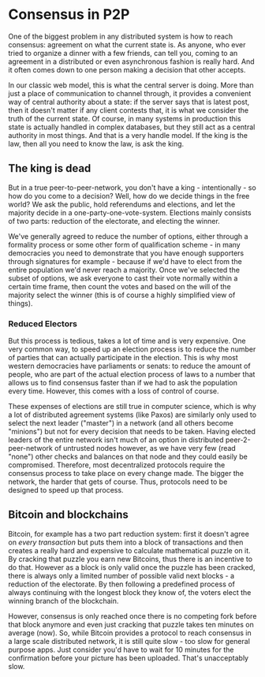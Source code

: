# Consensus in P2P

One of the biggest problem in any distributed system is how to reach consensus: agreement on what the current state is. As anyone, who ever tried to organize a dinner with a few friends, can tell you, coming to an agreement in a distributed or even asynchronous fashion is really hard. And it often comes down to one person making a decision that other accepts.

In our classic web model, this is what the central server is doing. More than just a place of communication to channel through, it provides a convenient way of central authority about a state: if the server says that is latest post, then it doesn't matter if any client contests that, it is what we consider the truth of the current state. Of course, in many systems in production this state is actually handled in complex databases, but they still act as a central authority in most things. And that is a very handle model. If the king is the law, then all you need to know the law, is ask the king.

## The king is dead

But in a true peer-to-peer-network, you don't have a king - intentionally - so how do you come to a decision? Well, how do we decide things in the free world? We ask the public, hold referendums and elections, and let the majority decide in a one-party-one-vote-system. Elections mainly consists of two parts: reduction of the electorate, and electing the winner. 

We've generally agreed to reduce the number of options, either through a formality process or some other form of qualification scheme - in many democracies you need to demonstrate that you have enough supporters through signatures for example - because if we'd have to elect from the entire population we'd never reach a majority. Once we've selected the subset of options, we ask everyone to cast their vote normally within a certain time frame, then count the votes and based on the will of the majority select the winner (this is of course a highly simplified view of things).

### Reduced Electors

But this process is tedious, takes a lot of time and is very expensive. One very common way, to speed up an election process is to reduce the number of parties that can actually participate in the election. This is why most western democracies have parliaments or senats: to reduce the amount of people, who are part of the actual election process of laws to a number that allows us to find consensus faster than if we had to ask the population every time. However, this comes with a loss of control of course.

These expenses of elections are still true in computer science, which is why a lot of distributed agreement systems (like Paxos) are similarly only used to select the next leader ("master") in a network (and all others become "minions") but not for every decision that needs to be taken. Having elected leaders of the entire network isn't much of an option in distributed peer-2-peer-network of untrusted nodes however, as we have very few (read "none") other checks and balances on that node and they could easily be compromised. Therefore, most decentralized protocols require the consensus process to take place on every change made. The bigger the network, the harder that gets of course. Thus, protocols need to be designed to speed up that process.


## Bitcoin and blockchains

Bitcoin, for example has a two part reduction system: first it doesn't agree on _every transaction_ but puts them into a block of transactions and then creates a really hard and expensive to calculate mathematical puzzle on it. By cracking that puzzle you earn new Bitcoins, thus there is an incentive to do that. However as a block is only valid once the puzzle has been cracked, there is always only a limited number of possible valid next blocks - a reduction of the electorate. By then following a predefined process of always continuing with the longest block they know of, the voters elect the winning branch of the blockchain.

However, consensus is only reached once there is no competing fork before that block anymore and even just cracking that puzzle takes ten minutes on average (now). So, while Bitcoin provides a protocol to reach consensus in a large scale distributed network, it is still quite slow - too slow for general purpose apps. Just consider you'd have to wait for 10 minutes for the confirmation before your picture has been uploaded. That's unacceptably slow.
 

